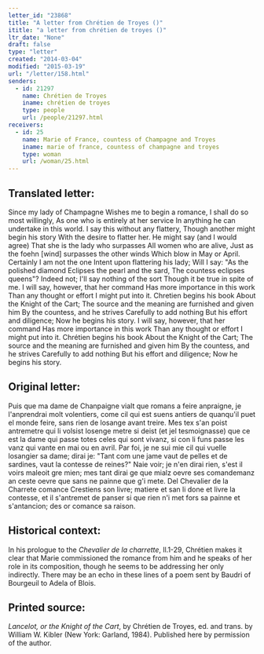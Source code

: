 ```yaml
---
letter_id: "23868"
title: "A letter from Chrétien de Troyes ()"
ititle: "a letter from chrétien de troyes ()"
ltr_date: "None"
draft: false
type: "letter"
created: "2014-03-04"
modified: "2015-03-19"
url: "/letter/158.html"
senders:
  - id: 21297
    name: Chrétien de Troyes
    iname: chrétien de troyes
    type: people
    url: /people/21297.html
receivers:
  - id: 25
    name: Marie of France, countess of Champagne and Troyes
    iname: marie of france, countess of champagne and troyes
    type: woman
    url: /woman/25.html
---
```

<h2> Translated letter:</h2>Since my lady of Champagne
Wishes me to begin a romance,
I shall do so most willingly,
As one who is entirely at her service
In anything he can undertake in this world.
I say this without any flattery,
Though another might begin his story
With the desire to flatter her.
He might say (and I would agree)
That she is the lady who surpasses
All women who are alive,
Just as the foehn [wind] surpasses the other winds
Which blow in May or April.
Certainly I am not the one
Intent upon flattering his lady;
Will I say:  "As the polished diamond
Eclipses the pearl and the sard,
The countess eclipses queens"?
Indeed not;  I'll say nothing of the sort
Though it be true in spite of me.
I will say, however, that her command
Has more importance in this work
Than any thought or effort I might put into it.
Chretien begins his book
About the Knight of the Cart;
The source and the meaning are furnished and given him
By the countess, and he strives
Carefully to add nothing
But his effort and diligence;
Now he begins his story.
I will say, however, that her command
Has more importance in this work
Than any thought or effort I might put into it.
Chrétien begins his book
About the Knight of the Cart;
The source and the meaning are furnished and given him
By the countess, and he strives
Carefully to add nothing
But his effort and diligence;
Now he begins his story.
<h2 class="mt-4"> Original letter:</h2>Puis que ma dame de Chanpaigne
vialt que romans a feire anpraigne,
je l'anprendrai molt volentiers,
come cil qui est suens antiers
de quanqu'il puet el monde feire,
sans rien de losange avant treire.
Mes tex s'an poist antremetre
qui li volsist losenge metre
si deist (et jel tesmoignasse)
que ce est la dame qui passe
totes celes qui sont vivanz,
si con li funs passe les vanz
qui vante en mai ou en avril.
Par foi, je ne sui mie cil
qui vuelle losangier sa dame;
dirai je:  "Tant com une jame
vaut de pelles et de sardines,
vaut la contesse de reines?"
Naie voir; je n'en dirai rien,
s'est il voirs maleoit gre mien;
mes tant dirai ge que mialz oevre
ses comandemanz an ceste oevre
que sans ne painne que g'i mete.
Del Chevalier de la Charrete
comance Crestiens son livre;
matiere et san li done et livre
la contesse, et il s'antremet
de panser si que rien n'i met
fors sa painne et s'antancion;
des or comance sa raison.
<h2 class="mt-4"> Historical context:</h2><p>In his prologue to the <em>Chevalier de la charrette</em>, ll.1-29, Chrétien makes it clear that Marie commissioned the romance from him and he speaks of her role in its composition, though he seems to be addressing her only indirectly. There may be an echo in these lines of a poem sent by Baudri of Bourgeuil to Adela of Blois.</p><h2 class="mt-4"> Printed source:</h2><p><em>Lancelot, or the Knight of the Cart</em>, by Chrétien de Troyes, ed. and trans. by William W. Kibler (New York: Garland, 1984). Published here by permission of the author.</p>